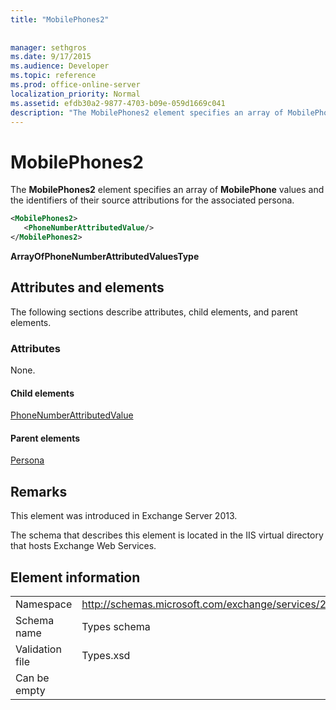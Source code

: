```yaml
---
title: "MobilePhones2"
 
 
manager: sethgros
ms.date: 9/17/2015
ms.audience: Developer
ms.topic: reference
ms.prod: office-online-server
localization_priority: Normal
ms.assetid: efdb30a2-9877-4703-b09e-059d1669c041
description: "The MobilePhones2 element specifies an array of MobilePhone values and the identifiers of their source attributions for the associated persona."
---
```


# MobilePhones2

The **MobilePhones2** element specifies an array of **MobilePhone** values and the identifiers of their source attributions for the associated persona. 
  
```XML
<MobilePhones2>
   <PhoneNumberAttributedValue/>
</MobilePhones2>
```

 **ArrayOfPhoneNumberAttributedValuesType**
## Attributes and elements

The following sections describe attributes, child elements, and parent elements.
  
### Attributes

None.
  
#### Child elements

[PhoneNumberAttributedValue](phonenumberattributedvalue.md)
  
#### Parent elements

[Persona](persona.md)
  
## Remarks

This element was introduced in Exchange Server 2013.
  
The schema that describes this element is located in the IIS virtual directory that hosts Exchange Web Services.
  
## Element information

|||
|:-----|:-----|
|Namespace  <br/> |http://schemas.microsoft.com/exchange/services/2006/types  <br/> |
|Schema name  <br/> |Types schema  <br/> |
|Validation file  <br/> |Types.xsd  <br/> |
|Can be empty  <br/> ||
   

